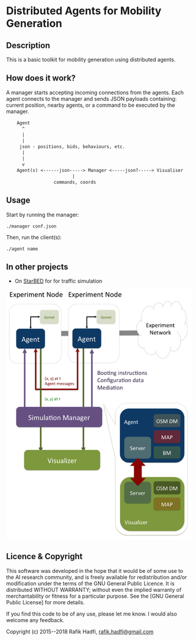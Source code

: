 

# Distributed Agents for Mobility Generation

## Description

This is a basic toolkit for mobility generation using distributed agents.

## How does it work?

A manager starts accepting incoming connections from the agents.
Each agent connects to the manager and sends JSON payloads containing: current position, nearby agents, or a command to be executed by the manager.


		Agent
		  ^
		  |
		  |
		 json - positions, bids, behaviours, etc.
		  | 
		  |
		  v
		Agent(s) <------json-----> Manager <-----json?-----> Visualiser
                             |
                      commands, coords



## Usage

Start by running the manager:

```
./manager conf.json
```

Then, run the client(s):

```
./agent name
```


## In other projects

- On [StarBED](http://starbed.nict.go.jp/en/index.html) for for traffic simulation

<p align="center">
	<img src="https://github.com/raviq/Agent_mobility/blob/master/arch.png" width="500">
</p>


## Licence & Copyright
This software was developed in the hope that it would be of some use to the AI research community, and is freely available for redistribution and/or modification under the terms of the GNU General Public Licence. It is distributed WITHOUT WARRANTY; without even the implied warranty of merchantability or fitness for a particular purpose. See the [GNU General Public License] for more details. 

If you find this code to be of any use, please let me know. I would also welcome any feedback.

Copyright (c) 2015--2018 Rafik Hadfi, rafik.hadfi@gmail.com
